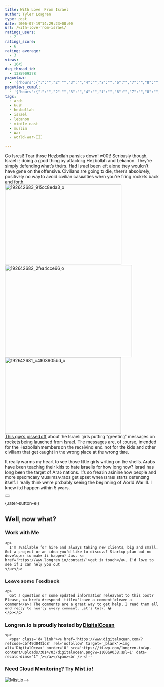 ```yaml
---
title: With Love, From Israel
author: Tyler Longren
type: post
date: 2006-07-19T14:29:23+00:00
url: /with-love-from-israel/
ratings_users:
  - 2
ratings_score:
  - 6
ratings_average:
  - 3
views:
  - 1645
dsq_thread_id:
  - 1385909378
pageViews:
  - '{"hours":{"1":"","2":"","3":"","4":"","5":"","6":"","7":"","8":"","9":"","10":"","11":"","12":"","13":"","14":"","15":"","16":"","17":"","18":"","19":"","20":"","21":"","22":"","23":"","24":"","25":"","26":"","27":"","28":"","29":"","30":"","31":"","32":"","33":"","34":"","35":"","36":"","37":"","38":"","39":"","40":"","41":"","42":"","43":"","44":"","45":"","46":"","47":""},"days":{"2":"","3":"","4":"","5":"","6":"","7":"","8":"","9":"","10":"","11":"","12":"","13":"","14":""},"weeks":{"3":"","4":"","5":"","6":"","7":"","8":"","9":"","10":"","11":"","12":""},"months":{"4":"","5":"","6":"","7":"","8":"","9":"","10":"","11":"","12":"","13":"","14":"","15":"","16":"","17":"","18":"","19":"","20":"","21":"","22":"","23":"","24":""}}'
pageViews_cumul:
  - '{"hours":{"1":"","2":"","3":"","4":"","5":"","6":"","7":"","8":"","9":"","10":"","11":"","12":"","13":"","14":"","15":"","16":"","17":"","18":"","19":"","20":"","21":"","22":"","23":"","24":"","25":"","26":"","27":"","28":"","29":"","30":"","31":"","32":"","33":"","34":"","35":"","36":"","37":"","38":"","39":"","40":"","41":"","42":"","43":"","44":"","45":"","46":"","47":""},"days":{"2":"","3":"","4":"","5":"","6":"","7":"","8":"","9":"","10":"","11":"","12":"","13":"","14":""},"weeks":{"3":"","4":"","5":"","6":"","7":"","8":"","9":"","10":"","11":"","12":""},"months":{"4":"","5":"","6":"","7":"","8":"","9":"","10":"","11":"","12":"","13":"","14":"","15":"","16":"","17":"","18":"","19":"","20":"","21":"","22":"","23":"","24":""}}'
tags:
  - arab
  - bush
  - hezbollah
  - israel
  - lebanon
  - middle-east
  - muslim
  - War
  - world-war-III

---
```

Go Isreal! Tear those Hezbollah pansies down! w00t! Seriously though, Israel is doing a good thing by attacking Hezbollah and Lebanon. They&#8217;re simply defending what&#8217;s theirs. Had Israel been left alone they wouldn&#8217;t have gone on the offensive. Civilians are going to die, there&#8217;s absolutely, positively no way to avoid civilian casualties when you&#8217;re firing rockets back and forth.  
[<img loading="lazy" src="https://i0.wp.com/static.flickr.com/56/193368907_37983d61ba_o.jpg?resize=380%2C264" width="380" height="264" alt="192642683_915cc8eda3_o" data-recalc-dims="1" />][1]  
[<img loading="lazy" src="https://i1.wp.com/static.flickr.com/71/193368906_11058b5b5f_o.jpg?resize=416%2C300" width="416" height="300" alt="192642682_2fea4cce66_o" data-recalc-dims="1" />][2]  
[<img loading="lazy" src="https://i1.wp.com/static.flickr.com/57/193368905_ee739bc5f6_o.jpg?resize=379%2C250" width="379" height="250" alt="192642681_c4903905bd_o" data-recalc-dims="1" />][3]  
[This guy&#8217;s pissed off][4] about the Israeli girls putting &#8220;greeting&#8221; messages on rockets being launched from Israel. The messages are, of course, intended for the Hezbollah members on the receiving end, not for the kids and other civilians that get caught in the wrong place at the wrong time.

It really warms my heart to see those little girls writing on the shells. Arabs have been teaching their kids to hate Israelis for how long now? Israel has long been the target of Arab nations. It&#8217;s so freakin asinine how people and more specifically Muslims/Arabs get upset when Israel starts defending itself. I really think we&#8217;re probably seeing the beginning of World War III. I knew it&#8217;d happen within 5 years. 

<div class="wpulike wpulike-default " >
  <div class="wp_ulike_general_class wp_ulike_is_not_liked">
    <button type="button"
					aria-label="Like Button"
					data-ulike-id="2173"
					data-ulike-nonce="734a41e1c8"
					data-ulike-type="likeThis"
					data-ulike-template="wpulike-default"
					data-ulike-display-likers="0"
					data-ulike-disable-pophover="0"
					class="wp_ulike_btn wp_ulike_put_image wp_likethis_2173"></button><span class="count-box"></span>
  </div>
</div>

[][5]{.later-button-el}

<div class='what-next'>
  <h2>
    Well, now what?
  </h2>
  
  <div class='hire'>
    <h3>
      Work with Me
    </h3>
    
    <p>
      I'm available for hire and always taking new clients, big and small. Got a project or an idea you'd like to discuss? Startup plan but no developer to make it happen? Just <a href='https://www.longren.io/contact/'>get in touch</a>, I'd love to see if I can help you out!
    </p></p>
  </div>
  
  <div class='hire'>
    <h3>
      Leave some Feedback
    </h3>
    
    <p>
      Got a question or some updated information releavant to this post? Please, <a href='#respond' title='Leave a comment'>leave a comment</a>! The comments are a great way to get help, I read them all and reply to nearly every comment. Let's talk. 😀
    </p></p>
  </div>
  
  <div class='now-what-bottom-ad'>
    <h3>
      Longren.io is proudly hosted by <a href='https://www.digitalocean.com/?refcode=cbf49d0481c8'>DigitalOcean</a>
    </h3>
    
    <p>
      <span class='do_link'><a href='https://www.digitalocean.com/?refcode=cbf49d0481c8' rel='nofollow' target='_blank'><img alt='DigitalOcean' border='0' src='https://i0.wp.com/longren.io/wp-content/uploads/2014/03/digitalocean.png?w=1100&#038;ssl=1' data-recalc-dims="1" /></a></span><br /> <!--

<h3>Need Cloud Monitoring? Try Mist.io!</h3>

<span class='do_link'><a href='http://mist.io/?ref=tyler' rel='nofollow' target='_blank'><img alt='Mist.io' border='0' src='https://i0.wp.com/longren.io/wp-content/uploads/2014/04/mistio.jpg?w=1100&#038;ssl=1' data-recalc-dims="1"></a></span>--></div> </div>

 [1]: http://www.flickr.com/photos/tlongren/193368907/ "Photo Sharing"
 [2]: http://www.flickr.com/photos/tlongren/193368906/ "Photo Sharing"
 [3]: http://www.flickr.com/photos/tlongren/193368905/ "Photo Sharing"
 [4]: http://sabbah.biz/mt/archives/2006/07/17/photo-of-the-day-israeli-kids-sends-gifts-of-love-to-arab-kids/
 [5]: #